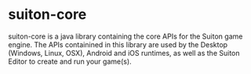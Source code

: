 # suiton-core
suiton-core is a java library containing the core APIs for the Suiton game engine. The APIs containined in this library are used by the Desktop (Windows, Linux, OSX), Android and iOS runtimes, as well as the Suiton Editor to create and run your game(s).
